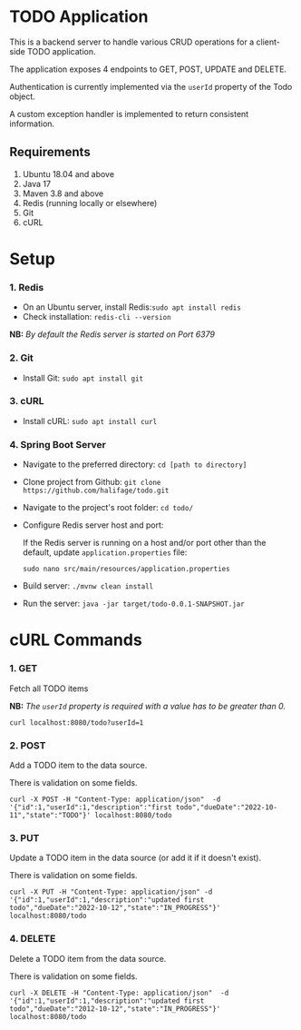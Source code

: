 # TODO Application
This is a backend server to handle various CRUD operations for a client-side TODO application.

The application exposes 4 endpoints to GET, POST, UPDATE and DELETE. 

Authentication is currently implemented via the `userId` property of the Todo object.

A custom exception handler is implemented to return consistent information. 

## Requirements
1. Ubuntu 18.04 and above
2. Java 17
3. Maven 3.8 and above
4. Redis (running locally or elsewhere)
5. Git
6. cURL

# Setup
### 1. Redis
- On an Ubuntu server, install Redis:`sudo apt install redis`
- Check installation: `redis-cli --version`

**NB:** *By default the Redis server is started on Port 6379*

### 2. Git
- Install Git: `sudo apt install git`

### 3. cURL
- Install cURL: `sudo apt install curl`

### 4. Spring Boot Server 
- Navigate to the preferred directory: `cd [path to directory]`
- Clone project from Github: `git clone https://github.com/halifage/todo.git`
- Navigate to the project's root folder: `cd todo/`

- Configure Redis server host and port:

   If the Redis server is running on a host and/or port other than the default, update `application.properties` file:

   `sudo nano src/main/resources/application.properties`

- Build server: `./mvnw clean install`
- Run the server: `java -jar target/todo-0.0.1-SNAPSHOT.jar`


# cURL Commands
### 1. GET
Fetch all TODO items

**NB:** *The `userId` property is required with a value has to be greater than 0.*

`curl localhost:8080/todo?userId=1`

### 2. POST
Add a TODO item to the data source.

There is validation on some fields.

`curl -X POST -H "Content-Type: application/json" 
-d '{"id":1,"userId":1,"description":"first todo","dueDate":"2022-10-11","state":"TODO"}'
localhost:8080/todo`

### 3. PUT
Update a TODO item in the data source (or add it if it doesn't exist).

There is validation on some fields.

`curl -X PUT -H "Content-Type: application/json"
-d '{"id":1,"userId":1,"description":"updated first todo","dueDate":"2022-10-12","state":"IN_PROGRESS"}' localhost:8080/todo`

### 4. DELETE
Delete a TODO item from the data source.

There is validation on some fields.

`curl -X DELETE -H "Content-Type: application/json" 
-d '{"id":1,"userId":1,"description":"updated first todo","dueDate":"2012-10-12","state":"IN_PROGRESS"}' 
localhost:8080/todo`
